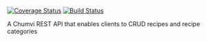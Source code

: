 <a href='https://coveralls.io/github/samachola/chumvi_api?branch=master'><img src='https://coveralls.io/repos/github/samachola/chumvi_api/badge.svg?branch=master' alt='Coverage Status' /></a> <a href='https://travis-ci.org/samachola/chumvi_api'><img src='https://coveralls.io/repos/github/samachola/chumvi/badge.svg?branch=master' alt='Build Status' /></a>


A Chumvi REST API that enables clients to CRUD recipes and recipe categories